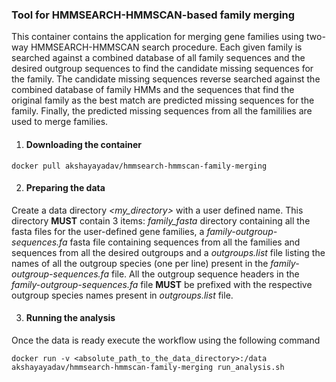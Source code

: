 ### Tool for HMMSEARCH-HMMSCAN-based family merging

This container contains the application for merging gene families using two-way HMMSEARCH-HMMSCAN search procedure. Each given family is searched against a combined database of all family sequences and the desired outgroup sequences to find the candidate missing sequences for the family. The candidate missing sequences reverse searched against the combined database of family HMMs and the sequences that find the original family as the best match are predicted missing sequences for the family. Finally, the predicted missing sequences from all the famililies are used to merge families.

 1. #### Downloading the container
  ```
  docker pull akshayayadav/hmmsearch-hmmscan-family-merging
  ```

 2. #### Preparing the data
 Create a data  directory *<my_directory>* with a user defined name. This directory **MUST** contain 3 items: *family_fasta* directory containing all the fasta files for the user-defined gene families, a *family-outgroup-sequences.fa* fasta file containing sequences from all the families and sequences from all the desired outgroups and a *outgroups.list* file listing the names of all the outgroup species (one per line) present in the *family-outgroup-sequences.fa* file. All the outgroup sequence headers in the *family-outgroup-sequences.fa* file **MUST** be prefixed with the respective outgroup species names present in *outgroups.list* file.
 

 3. #### Running the analysis
 Once the data is ready execute the workflow using the following command
 ```
docker run -v <absolute_path_to_the_data_directory>:/data akshayayadav/hmmsearch-hmmscan-family-merging run_analysis.sh
 ```
